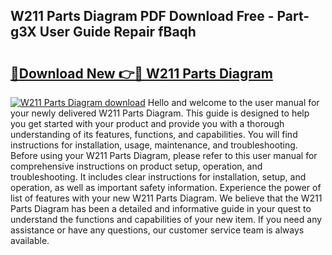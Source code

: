## W211 Parts Diagram PDF Download Free - Part-g3X User Guide Repair fBaqh

# <h2><a href="http://dfhlav.blite.top/?on=W211+Parts+Diagram">🔗Download New 👉🔴 W211 Parts Diagram</a></h2>

[![W211 Parts Diagram download](https://i.imgur.com/lujVjoI.png)](http://dfhlav.blite.top/?on=W211+Parts+Diagram)
Hello and welcome to the user manual for your newly delivered W211 Parts Diagram. This guide is designed to help you get started with your product and provide you with a thorough understanding of its features, functions, and capabilities. You will find instructions for installation, usage, maintenance, and troubleshooting. Before using your W211 Parts Diagram, please refer to this user manual for comprehensive instructions on product setup, operation, and troubleshooting. It includes clear instructions for installation, setup, and operation, as well as important safety information. Experience the power of list of features with your new W211 Parts Diagram. We believe that the W211 Parts Diagram has been a detailed and informative guide in your quest to understand the functions and capabilities of your new item. If you need any assistance or have any questions, our customer service team is always available.
